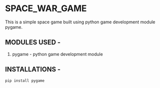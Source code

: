# SPACE_WAR_GAME

This is a simple space game built using python game development module pygame.

## MODULES USED -
1. pygame - python game development module

## INSTALLATIONS -
```pip install pygame```
